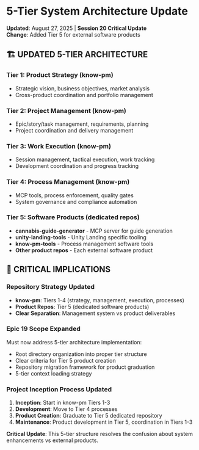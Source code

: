 # 5-Tier System Architecture Update
**Updated**: August 27, 2025 | **Session 20 Critical Update**  
**Change**: Added Tier 5 for external software products  

## 🏗️ **UPDATED 5-TIER ARCHITECTURE**

### **Tier 1: Product Strategy** (know-pm)
- Strategic vision, business objectives, market analysis
- Cross-product coordination and portfolio management

### **Tier 2: Project Management** (know-pm) 
- Epic/story/task management, requirements, planning
- Project coordination and delivery management

### **Tier 3: Work Execution** (know-pm)
- Session management, tactical execution, work tracking
- Development coordination and progress tracking

### **Tier 4: Process Management** (know-pm)
- MCP tools, process enforcement, quality gates
- System governance and compliance automation

### **Tier 5: Software Products** (dedicated repos)
- **cannabis-guide-generator** - MCP server for guide generation
- **unity-landing-tools** - Unity Landing specific tooling
- **know-pm-tools** - Process management software tools
- **Other product repos** - Each external software product

## 🎯 **CRITICAL IMPLICATIONS**

### **Repository Strategy Updated**
- **know-pm**: Tiers 1-4 (strategy, management, execution, processes)
- **Product Repos**: Tier 5 (dedicated software products)
- **Clear Separation**: Management system vs product deliverables

### **Epic 19 Scope Expanded**
Must now address 5-tier architecture implementation:
- Root directory organization into proper tier structure
- Clear criteria for Tier 5 product creation
- Repository migration framework for product graduation
- 5-tier context loading strategy

### **Project Inception Process Updated**
1. **Inception**: Start in know-pm Tiers 1-3
2. **Development**: Move to Tier 4 processes
3. **Product Creation**: Graduate to Tier 5 dedicated repository
4. **Maintenance**: Product development in Tier 5, coordination in Tiers 1-3

**Critical Update**: This 5-tier structure resolves the confusion about system enhancements vs external products.
